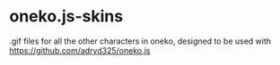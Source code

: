 # oneko.js-skins
 .gif files for all the other characters in oneko, designed to be used with https://github.com/adryd325/oneko.js
